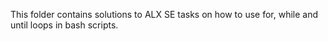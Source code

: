 This folder contains solutions to ALX SE tasks on how to use for, while
and until loops in bash scripts.